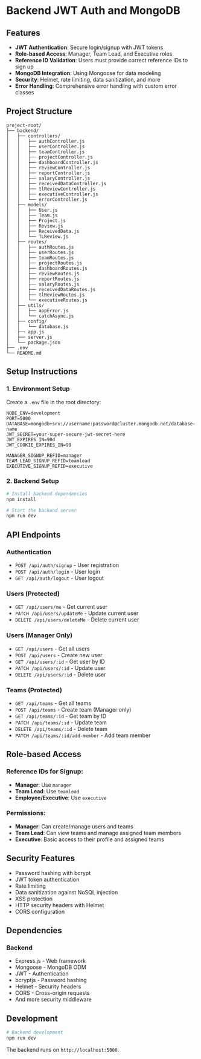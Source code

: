 # Backend JWT Auth and MongoDB

## Features

  - **JWT Authentication**: Secure login/signup with JWT tokens
  - **Role-based Access**: Manager, Team Lead, and Executive roles
  - **Reference ID Validation**: Users must provide correct reference IDs to sign up
  - **MongoDB Integration**: Using Mongoose for data modeling
  - **Security**: Helmet, rate limiting, data sanitization, and more
  - **Error Handling**: Comprehensive error handling with custom error classes

## Project Structure

```
project-root/
├── backend/
│   ├── controllers/
│   │   ├── authController.js
│   │   ├── userController.js
│   │   ├── teamController.js
│   │   ├── projectController.js
│   │   ├── dashboardController.js
│   │   ├── reviewController.js
│   │   ├── reportController.js
│   │   ├── salaryController.js
│   │   ├── receivedDataController.js
│   │   ├── tlReviewController.js
│   │   ├── executiveController.js
│   │   └── errorController.js
│   ├── models/
│   │   ├── User.js
│   │   ├── Team.js
│   │   ├── Project.js
│   │   ├── Review.js
│   │   ├── ReceivedData.js
│   │   └── TLReview.js
│   ├── routes/
│   │   ├── authRoutes.js
│   │   ├── userRoutes.js
│   │   ├── teamRoutes.js
│   │   ├── projectRoutes.js
│   │   ├── dashboardRoutes.js
│   │   ├── reviewRoutes.js
│   │   ├── reportRoutes.js
│   │   ├── salaryRoutes.js
│   │   ├── receivedDataRoutes.js
│   │   ├── tlReviewRoutes.js
│   │   └── executiveRoutes.js
│   ├── utils/
│   │   ├── appError.js
│   │   └── catchAsync.js
│   ├── config/
│   │   └── database.js
│   ├── app.js
│   ├── server.js
│   └── package.json
├── .env
└── README.md
```

## Setup Instructions

### 1\. Environment Setup

Create a `.env` file in the root directory:

```env
NODE_ENV=development
PORT=5000
DATABASE=mongodb+srv://username:password@cluster.mongodb.net/database-name
JWT_SECRET=your-super-secure-jwt-secret-here
JWT_EXPIRES_IN=90d
JWT_COOKIE_EXPIRES_IN=90

MANAGER_SIGNUP_REFID=manager
TEAM_LEAD_SIGNUP_REFID=teamlead
EXECUTIVE_SIGNUP_REFID=executive
```

### 2\. Backend Setup

```bash
# Install backend dependencies
npm install

# Start the backend server
npm run dev
```

## API Endpoints

### Authentication

  - `POST /api/auth/signup` - User registration
  - `POST /api/auth/login` - User login
  - `GET /api/auth/logout` - User logout

### Users (Protected)

  - `GET /api/users/me` - Get current user
  - `PATCH /api/users/updateMe` - Update current user
  - `DELETE /api/users/deleteMe` - Delete current user

### Users (Manager Only)

  - `GET /api/users` - Get all users
  - `POST /api/users` - Create new user
  - `GET /api/users/:id` - Get user by ID
  - `PATCH /api/users/:id` - Update user
  - `DELETE /api/users/:id` - Delete user

### Teams (Protected)

  - `GET /api/teams` - Get all teams
  - `POST /api/teams` - Create team (Manager only)
  - `GET /api/teams/:id` - Get team by ID
  - `PATCH /api/teams/:id` - Update team
  - `DELETE /api/teams/:id` - Delete team
  - `PATCH /api/teams/:id/add-member` - Add team member

## Role-based Access

### Reference IDs for Signup:

  - **Manager**: Use `manager`
  - **Team Lead**: Use `teamlead`
  - **Employee/Executive**: Use `executive`

### Permissions:

  - **Manager**: Can create/manage users and teams
  - **Team Lead**: Can view teams and manage assigned team members
  - **Executive**: Basic access to their profile and assigned teams

## Security Features

  - Password hashing with bcrypt
  - JWT token authentication
  - Rate limiting
  - Data sanitization against NoSQL injection
  - XSS protection
  - HTTP security headers with Helmet
  - CORS configuration

## Dependencies

### Backend

  - Express.js - Web framework
  - Mongoose - MongoDB ODM
  - JWT - Authentication
  - bcryptjs - Password hashing
  - Helmet - Security headers
  - CORS - Cross-origin requests
  - And more security middleware

## Development

```bash
# Backend development
npm run dev
```

The backend runs on `http://localhost:5000`.

```
```